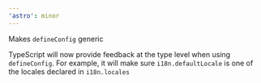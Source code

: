 ```yaml
---
'astro': minor
---
```


Makes `defineConfig` generic

TypeScript will now provide feedback at the type level when using `defineConfig`. For example, it will make sure `i18n.defaultLocale` is one of the locales declared in `i18n.locales`
